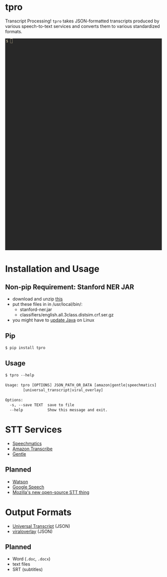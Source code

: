 # tpro

Transcript Processing! `tpro` takes JSON-formatted transcripts produced by
various speech-to-text services and converts them to various standardized
formats.

![demo](demo.gif)

# Installation and Usage

## Non-pip Requirement:  Stanford NER JAR

  - download and unzip [this](https://nlp.stanford.edu/software/stanford-ner-2018-10-16.zip)
  - put these files in in /usr/local/bin/:
    - stanford-ner.jar
    - classifiers/english.all.3class.distsim.crf.ser.gz
  - you might have to [update Java](https://askubuntu.com/questions/508546/howto-upgrade-java-on-ubuntu-14-04-lts) on Linux

## Pip

    $ pip install tpro

## Usage

    $ tpro --help

    Usage: tpro [OPTIONS] JSON_PATH_OR_DATA [amazon|gentle|speechmatics]
            [universal_transcript|viral_overlay]

    Options:
      -s, --save TEXT  save to file
      --help           Show this message and exit.

# STT Services

- [Speechmatics](https://www.speechmatics.com/)
- [Amazon Transcribe](https://aws.amazon.com/transcribe/)
- [Gentle](https://github.com/lowerquality/gentle)

## Planned

- [Watson](https://www.ibm.com/watson/services/speech-to-text/) 
- [Google Speech](https://cloud.google.com/speech-to-text/)
- [Mozilla's new open-source STT thing](https://github.com/mozilla/DeepSpeech)

# Output Formats

- [Universal Transcript](https://gist.github.com/zevaverbach/d2b7a19397607677878aa3268fda1002#example) (JSON)
- [viraloverlay](https://github.com/zevaverbach/viraloverlay#json-transcript-format) (JSON)

## Planned

- Word (`.doc`, `.docx`)
- text files
- SRT (subtitles)
